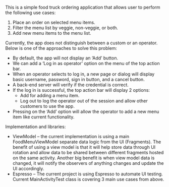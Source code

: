 This is a simple food truck ordering application that allows user to perform the following use cases:
1.	Place an order on selected menu items.
2.	Filter the menu list by veggie, non-veggie, or both.
3.	Add new menu items to the menu list.


Currently, the app does not distinguish between a custom or an operator. Below is one of the approaches to solve this problem:
-	By default, the app will not display an ‘Add’ button.
-	We can add a ‘Log in as operator’ option on the menu of the top action bar.
-	When an operator selects to log in, a new page or dialog will display basic username, password, sign in button, and a cancel button.
-	A back-end server will verify if the credential is correct.
-	If the log in is successful, the top action bar will display 2 options:
    - Add for adding a menu item.
    - Log out to log the operator out of the session and allow other customers to use the app.
-	Pressing on the ‘Add’ option will allow the operator to add a new menu item like current functionality.


Implementation and libraries:
- ViewModel – the current implementation is using a main FoodMenuViewModel separate data logic from the UI (Fragments). The benefit of using a view model is that it will help store data through UI rotation and allow data to be shared between different fragments hosted on the same activity. Another big benefit is when view model data is changed, it will notify the observers of anything changes and update the UI accordingly.
- Espresso – The current project is using Espresso to automate UI testing. Current MainActivityTest class is covering 3 main use cases from above.

